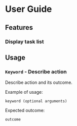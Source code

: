 # User Guide

## Features 

### Display task list 


## Usage

### `Keyword` - Describe action

Describe action and its outcome.

Example of usage: 

`keyword (optional arguments)`

Expected outcome:

`outcome`




